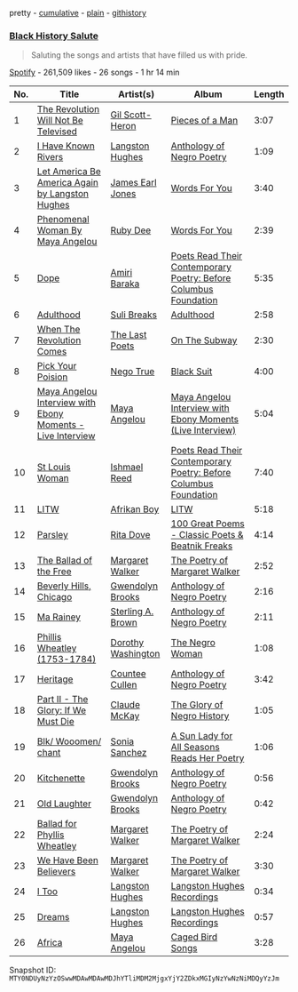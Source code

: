 pretty - [cumulative](/playlists/cumulative/37i9dQZF1DX2r0FByV5U4C.md) - [plain](/playlists/plain/37i9dQZF1DX2r0FByV5U4C) - [githistory](https://github.githistory.xyz/mackorone/spotify-playlist-archive/blob/main/playlists/plain/37i9dQZF1DX2r0FByV5U4C)

### [Black History Salute](https://open.spotify.com/playlist/37i9dQZF1DX2r0FByV5U4C)

> Saluting the songs and artists that have filled us with pride.

[Spotify](https://open.spotify.com/user/spotify) - 261,509 likes - 26 songs - 1 hr 14 min

| No. | Title | Artist(s) | Album | Length |
|---|---|---|---|---|
| 1 | [The Revolution Will Not Be Televised](https://open.spotify.com/track/7ni78Vjslqo2VxiDOahYlV) | [Gil Scott\-Heron](https://open.spotify.com/artist/0kEfub5RzlZOB2zGomqVSU) | [Pieces of a Man](https://open.spotify.com/album/3Iny1eqJMoqU1I1UoUbVQl) | 3:07 |
| 2 | [I Have Known Rivers](https://open.spotify.com/track/3RXOKHGxFK0t2k9zJJHb6y) | [Langston Hughes](https://open.spotify.com/artist/1mNcebzTg5QlHEY4WYhLSm) | [Anthology of Negro Poetry](https://open.spotify.com/album/0AlTTHIRWDV8ENsNZeRbG0) | 1:09 |
| 3 | [Let America Be America Again by Langston Hughes](https://open.spotify.com/track/7izKDKmGjfPVVY7n0LRz29) | [James Earl Jones](https://open.spotify.com/artist/28DFDpyRKnHQr6BFNPGP4L) | [Words For You](https://open.spotify.com/album/7MN6GoQ07ePSs74gVZwUVc) | 3:40 |
| 4 | [Phenomenal Woman By Maya Angelou](https://open.spotify.com/track/45hRiC1zMG0mIjZX83JYdt) | [Ruby Dee](https://open.spotify.com/artist/4h3T07QIlR7ws1Kclf0x6A) | [Words For You](https://open.spotify.com/album/7MN6GoQ07ePSs74gVZwUVc) | 2:39 |
| 5 | [Dope](https://open.spotify.com/track/771WmrdhwYKmr3qSiYn8zI) | [Amiri Baraka](https://open.spotify.com/artist/7KYqj72JjHmay1VKYjC5c4) | [Poets Read Their Contemporary Poetry: Before Columbus Foundation](https://open.spotify.com/album/5vu3jh0MWkKRW6tDYRodk7) | 5:35 |
| 6 | [Adulthood](https://open.spotify.com/track/1WQ5ADSmZVPEK7j71hxn8f) | [Suli Breaks](https://open.spotify.com/artist/5XnwG6JFrOMlVGOZfy54ck) | [Adulthood](https://open.spotify.com/album/7xqf7idexm8P5MoLzZbMd2) | 2:58 |
| 7 | [When The Revolution Comes](https://open.spotify.com/track/2ZvNOGkA3mBmwru0VcK50C) | [The Last Poets](https://open.spotify.com/artist/58Wl2AJZWwfvEn2eAWJbIG) | [On The Subway](https://open.spotify.com/album/2Cezj5CMhk6pssl1EkUs0n) | 2:30 |
| 8 | [Pick Your Poision](https://open.spotify.com/track/6eb8Gh3Siz0UFIEpUHmO8z) | [Nego True](https://open.spotify.com/artist/3Wwcrarn4rr3pE8HqLNwFx) | [Black Suit](https://open.spotify.com/album/2mOeMaL5nlYMkkGmCMc8ae) | 4:00 |
| 9 | [Maya Angelou Interview with Ebony Moments \- Live Interview](https://open.spotify.com/track/3i5P8iTZNBjoccQm5jljsp) | [Maya Angelou](https://open.spotify.com/artist/4YgS09y0GhtNSu2ZLruk89) | [Maya Angelou Interview with Ebony Moments \(Live Interview\)](https://open.spotify.com/album/0fEhPkcpzvV3QAxpGojyt4) | 5:04 |
| 10 | [St Louis Woman](https://open.spotify.com/track/0ZNfaWzf7xbB5FOZA5v1rZ) | [Ishmael Reed](https://open.spotify.com/artist/3kfQrdEicFEL3UJ8wp4zqo) | [Poets Read Their Contemporary Poetry: Before Columbus Foundation](https://open.spotify.com/album/5vu3jh0MWkKRW6tDYRodk7) | 7:40 |
| 11 | [LITW](https://open.spotify.com/track/5qUNlwj6E6mTuvgy2cFzFT) | [Afrikan Boy](https://open.spotify.com/artist/0VyBEG8eC2lpv4UOXrUBz4) | [LITW](https://open.spotify.com/album/4HsYjtJyLJ8VqScb1wiPLj) | 5:18 |
| 12 | [Parsley](https://open.spotify.com/track/2Sxo09VIgJDYNrytLGkkSJ) | [Rita Dove](https://open.spotify.com/artist/2LOdBuHqu86VxbRqivfJsq) | [100 Great Poems \- Classic Poets & Beatnik Freaks](https://open.spotify.com/album/2L6y5UovMqxFSVnC0sCRWo) | 4:14 |
| 13 | [The Ballad of the Free](https://open.spotify.com/track/4kyEcp980YXWvWGc3yfHew) | [Margaret Walker](https://open.spotify.com/artist/4H2657mM3Y4j6ITcmHOf21) | [The Poetry of Margaret Walker](https://open.spotify.com/album/5lUuig2p8Yuc539idomNGT) | 2:52 |
| 14 | [Beverly Hills, Chicago](https://open.spotify.com/track/2ZtNLjx6tyh5o5weSOezdn) | [Gwendolyn Brooks](https://open.spotify.com/artist/0xWiIpqD8hHbxdavSslci2) | [Anthology of Negro Poetry](https://open.spotify.com/album/0AlTTHIRWDV8ENsNZeRbG0) | 2:16 |
| 15 | [Ma Rainey](https://open.spotify.com/track/5uhuEd3FBXZO4ewGZ7JK3O) | [Sterling A\. Brown](https://open.spotify.com/artist/0CcUeegrB22XBY0yaN6N6b) | [Anthology of Negro Poetry](https://open.spotify.com/album/0AlTTHIRWDV8ENsNZeRbG0) | 2:11 |
| 16 | [Phillis Wheatley \(1753\-1784\)](https://open.spotify.com/track/51czTvGzSRzOiX3AL8aMN3) | [Dorothy Washington](https://open.spotify.com/artist/7mhAASgSu1jjjZx2lR37V9) | [The Negro Woman](https://open.spotify.com/album/0JkcFU6EdvVB0PHtupwRTV) | 1:08 |
| 17 | [Heritage](https://open.spotify.com/track/1BhtPxwzsPMFXhlfCpkw9B) | [Countee Cullen](https://open.spotify.com/artist/2VctOiVxbCJKnTGMszx5JP) | [Anthology of Negro Poetry](https://open.spotify.com/album/0AlTTHIRWDV8ENsNZeRbG0) | 3:42 |
| 18 | [Part II \- The Glory: If We Must Die](https://open.spotify.com/track/2E4YM0uyDfknQCfxfvbZ9v) | [Claude McKay](https://open.spotify.com/artist/6sHBT1KbVZuG7oqVYVYNL3) | [The Glory of Negro History](https://open.spotify.com/album/3sQliGxkUSHeMOyk1vU7iY) | 1:05 |
| 19 | [Blk/ Wooomen/ chant](https://open.spotify.com/track/3iFDHZ8nurmotwOdupbH0f) | [Sonia Sanchez](https://open.spotify.com/artist/0hvH9P1nlB5xrNdlXwZ22P) | [A Sun Lady for All Seasons Reads Her Poetry](https://open.spotify.com/album/2m7s5UIx3Jhri1or9QRyuF) | 1:06 |
| 20 | [Kitchenette](https://open.spotify.com/track/2GukSq65tlFQUc9N1wxeag) | [Gwendolyn Brooks](https://open.spotify.com/artist/0xWiIpqD8hHbxdavSslci2) | [Anthology of Negro Poetry](https://open.spotify.com/album/0AlTTHIRWDV8ENsNZeRbG0) | 0:56 |
| 21 | [Old Laughter](https://open.spotify.com/track/59QPVfPJ6IAhKQhB34eq5Z) | [Gwendolyn Brooks](https://open.spotify.com/artist/0xWiIpqD8hHbxdavSslci2) | [Anthology of Negro Poetry](https://open.spotify.com/album/0AlTTHIRWDV8ENsNZeRbG0) | 0:42 |
| 22 | [Ballad for Phyllis Wheatley](https://open.spotify.com/track/0Awv8At3U3JlrUbs2je2ap) | [Margaret Walker](https://open.spotify.com/artist/4H2657mM3Y4j6ITcmHOf21) | [The Poetry of Margaret Walker](https://open.spotify.com/album/5lUuig2p8Yuc539idomNGT) | 2:24 |
| 23 | [We Have Been Believers](https://open.spotify.com/track/1F953129iN4gBeGvfeYE5K) | [Margaret Walker](https://open.spotify.com/artist/4H2657mM3Y4j6ITcmHOf21) | [The Poetry of Margaret Walker](https://open.spotify.com/album/5lUuig2p8Yuc539idomNGT) | 3:30 |
| 24 | [I Too](https://open.spotify.com/track/0CQVLxSfVPz3kXH6ZUfleL) | [Langston Hughes](https://open.spotify.com/artist/1mNcebzTg5QlHEY4WYhLSm) | [Langston Hughes Recordings](https://open.spotify.com/album/7Ek0QRGNy92Zcfv53edFET) | 0:34 |
| 25 | [Dreams](https://open.spotify.com/track/6A7bVdaeKLeHCutvJovQrn) | [Langston Hughes](https://open.spotify.com/artist/1mNcebzTg5QlHEY4WYhLSm) | [Langston Hughes Recordings](https://open.spotify.com/album/7Ek0QRGNy92Zcfv53edFET) | 0:57 |
| 26 | [Africa](https://open.spotify.com/track/2J8yVtzNqgO40QDKhuNeQm) | [Maya Angelou](https://open.spotify.com/artist/4YgS09y0GhtNSu2ZLruk89) | [Caged Bird Songs](https://open.spotify.com/album/4PF18WekUteo4wMepPE8rv) | 3:28 |

Snapshot ID: `MTY0NDUyNzYzOSwwMDAwMDAwMDJhYTliMDM2MjgxYjY2ZDkxMGIyNzYwNzNiMDQyYzJm`
